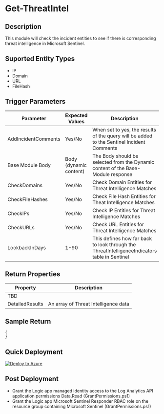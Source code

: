 # Get-ThreatIntel

## Description
This module will check the incident entities to see if there is corresponding threat intelligence in Microsoft Sentinel.

## Suported Entity Types
* IP
* Domain
* URL
* FileHash

## Trigger Parameters

|Parameter|Expected Values|Description|
|---|---|---|
|AddIncidentComments|Yes/No|When set to yes, the results of the query will be added to the Sentinel Incident Comments|
|Base Module Body|Body (dynamic content)|The Body should be selected from the Dynamic content of the Base-Module response|
|CheckDomains|Yes/No|Check Domain Entities for Threat Intelligence Matches|
|CheckFileHashes|Yes/No|Check File Hash Entities for Theat Intelligence Matches|
|CheckIPs|Yes/No|Check IP Entities for Threat Intelligence Matches|
|CheckURLs|Yes/No|Check URL Entities for Threat Intelligence Matches|
|LookbackInDays|1-90|This defines how far back to look through the ThreatIntelligenceIndicators table in Sentinel|

## Return Properties

|Property|Description|
|---|---|
|TBD||
|DetailedResults|An array of Threat Intelligence data|


## Sample Return

```
{
}
```

## Quick Deployment

[![Deploy to Azure](https://aka.ms/deploytoazurebutton)](https://portal.azure.com/#create/Microsoft.Template/uri/https%3A%2F%2Fraw.githubusercontent.com%2Fbriandelmsft%2FSentinelAutomationModules%2Fmain%2FModules%2FTIModule%2Fazuredeploy.json)

## Post Deployment

* Grant the Logic app managed identity access to the Log Analytics API application permissions Data.Read (GrantPermissions.ps1)
* Grant the Logic app Microsoft Sentinel Responder RBAC role on the resource group containing Microsoft Sentinel (GrantPermissions.ps1)
